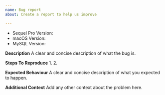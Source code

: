 ```yaml
---
name: Bug report
about: Create a report to help us improve

---
```


<!-- Please search existing issues to avoid creating duplicates. -->
<!-- For application crashes on macOS 10.14 (Mojave) please see issue #3116. -->

- Sequel Pro Version:
- macOS Version:
- MySQL Version:

**Description**
A clear and concise description of what the bug is.

**Steps To Reproduce**
1.
2.

**Expected Behaviour**
A clear and concise description of what you expected to happen.

**Additional Context**
Add any other context about the problem here.

<!-- Please include any screenshots and crash logs that might help investigating and addressing the issue. -->
